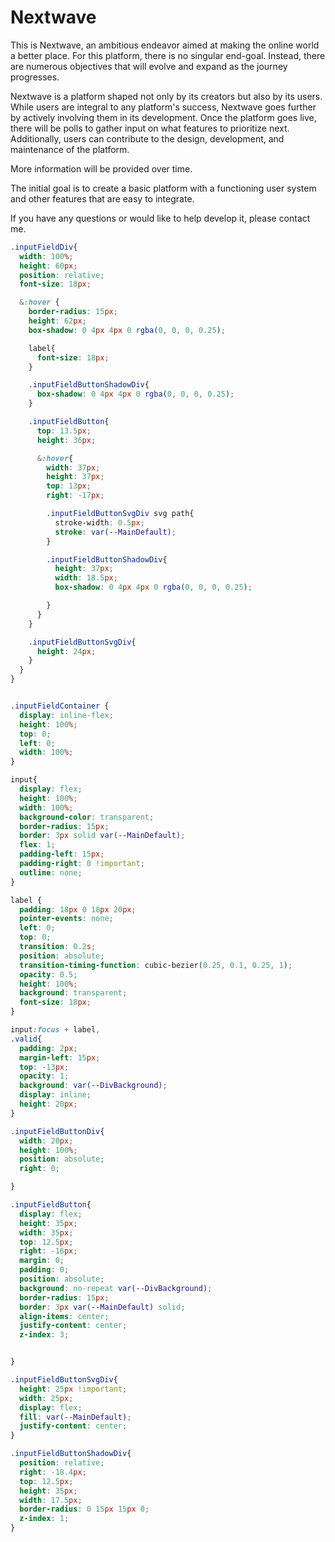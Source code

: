 # Nextwave

This is Nextwave, an ambitious endeavor aimed at making the online world a better place. For this platform, there is no singular end-goal. Instead, there are numerous objectives that will evolve and expand as the journey progresses.

Nextwave is a platform shaped not only by its creators but also by its users. While users are integral to any platform's success, Nextwave goes further by actively involving them in its development. Once the platform goes live, there will be polls to gather input on what features to prioritize next. Additionally, users can contribute to the design, development, and maintenance of the platform.

More information will be provided over time.

The initial goal is to create a basic platform with a functioning user system and other features that are easy to integrate.

If you have any questions or would like to help develop it, please contact me. 

````Css
.inputFieldDiv{
  width: 100%;
  height: 60px;
  position: relative;
  font-size: 18px;

  &:hover {
    border-radius: 15px;
    height: 62px;
    box-shadow: 0 4px 4px 0 rgba(0, 0, 0, 0.25);

    label{
      font-size: 18px;
    }

    .inputFieldButtonShadowDiv{
      box-shadow: 0 4px 4px 0 rgba(0, 0, 0, 0.25);
    }

    .inputFieldButton{
      top: 13.5px;
      height: 36px;

      &:hover{
        width: 37px;
        height: 37px;
        top: 13px;
        right: -17px;

        .inputFieldButtonSvgDiv svg path{
          stroke-width: 0.5px;
          stroke: var(--MainDefault);
        }

        .inputFieldButtonShadowDiv{
          height: 37px;
          width: 18.5px;
          box-shadow: 0 4px 4px 0 rgba(0, 0, 0, 0.25);

        }
      }
    }

    .inputFieldButtonSvgDiv{
      height: 24px;
    }
  }
}


.inputFieldContainer {
  display: inline-flex;
  height: 100%;
  top: 0;
  left: 0;
  width: 100%;
}

input{
  display: flex;
  height: 100%;
  width: 100%;
  background-color: transparent;
  border-radius: 15px;
  border: 3px solid var(--MainDefault);
  flex: 1;
  padding-left: 15px;
  padding-right: 0 !important;
  outline: none;
}

label {
  padding: 18px 0 18px 20px;
  pointer-events: none;
  left: 0;
  top: 0;
  transition: 0.2s;
  position: absolute;
  transition-timing-function: cubic-bezier(0.25, 0.1, 0.25, 1);
  opacity: 0.5;
  height: 100%;
  background: transparent;
  font-size: 18px;
}

input:focus + label,
.valid{
  padding: 2px;
  margin-left: 15px;
  top: -13px;
  opacity: 1;
  background: var(--DivBackground);
  display: inline;
  height: 20px;
}

.inputFieldButtonDiv{
  width: 20px;
  height: 100%;
  position: absolute;
  right: 0;

}

.inputFieldButton{
  display: flex;
  height: 35px;
  width: 35px;
  top: 12.5px;
  right: -16px;
  margin: 0;
  padding: 0;
  position: absolute;
  background: no-repeat var(--DivBackground);
  border-radius: 15px;
  border: 3px var(--MainDefault) solid;
  align-items: center;
  justify-content: center;
  z-index: 3;


}

.inputFieldButtonSvgDiv{
  height: 25px !important;
  width: 25px;
  display: flex;
  fill: var(--MainDefault);
  justify-content: center;
}

.inputFieldButtonShadowDiv{
  position: relative;
  right: -18.4px;
  top: 12.5px;
  height: 35px;
  width: 17.5px;
  border-radius: 0 15px 15px 0;
  z-index: 1;
}


````
